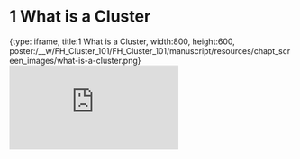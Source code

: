 # 1 What is a Cluster
 
{type: iframe, title:1 What is a Cluster, width:800, height:600, poster:/__w/FH_Cluster_101/FH_Cluster_101/manuscript/resources/chapt_screen_images/what-is-a-cluster.png}
![](https://hutchdatascience.org/FH_Cluster_101/what-is-a-cluster.html)
 

 
